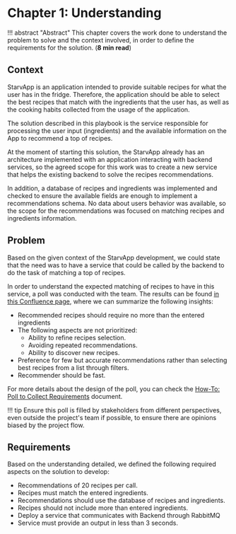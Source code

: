 # Chapter 1: Understanding

!!! abstract "Abstract"
    This chapter covers the work done to understand the problem to solve and the context involved, in order to define the requirements for the solution. (**8 min read**)

## Context

<!-- Write all the relevant context of the business or domain, and identify all needed resources to work on the solution -->

StarvApp is an application intended to provide suitable recipes for what the user has in the fridge. Therefore, the application should be able to select the best recipes that match with the ingredients that the user has, as well as the cooking habits collected from the usage of the application. 

The solution described in this playbook is the service responsible for processing the user input (ingredients) and the available information on the App to recommend a top of recipes. 

At the moment of starting this solution, the StarvApp already has an architecture implemented with an application interacting with backend services, so the agreed scope for this work was to create a new service that helps the existing backend to solve the recipes recommendations.

In addition, a database of recipes and ingredients was implemented and checked to ensure the available fields are enough to implement a recommendations schema. No data about users behavior was available, so the scope for the recommendations was focused on matching recipes and ingredients information.

## Problem

<!-- Identify and document the problem to solve, after some sessions of understanding with the stakeholders -->

Based on the given context of the StarvApp development, we could state that the need was to have a service that could be called by the backend to do the task of matching a top of recipes. 

In order to understand the expected matching of recipes to have in this service, a poll was conducted with the team. The results can be found [in this Confluence page](https://matech.atlassian.net/wiki/spaces/STA/pages/609157121/Recipe+recommendation+-+Approach), where we can summarize the following insights:

- Recommended recipes should require no more than the entered ingredients 
- The following aspects are not prioritized:
    - Ability to refine recipes selection.  
    - Avoiding repeated recommendations.
    - Ability to discover new recipes.
- Preference for few but accurate recommendations rather than selecting best recipes from a list through filters.
- Recommender should be fast.

For more details about the design of the poll, you can check the [How-To: Poll to Collect Requirements](how-to/poll_requirements.md) document.

!!! tip
    Ensure this poll is filled by stakeholders from different perspectives, even outside the project's team if possible, to ensure there are opinions biased by the project flow.

## Requirements

<!-- Define the requirements of the solution to develop, if possible in terms of users stories -->

Based on the understanding detailed, we defined the following required aspects on the solution to develop:

- Recommendations of 20 recipes per call.
- Recipes must match the entered ingredients.
- Recommendations should use the database of recipes and ingredients.
- Recipes should not include more than entered ingredients.
- Deploy a service that communicates with Backend through RabbitMQ
- Service must provide an output in less than 3 seconds.